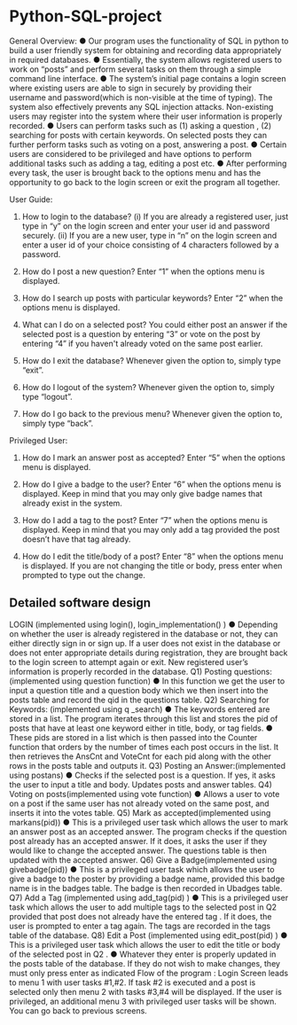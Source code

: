 # Python-SQL-project
General Overview:
● Our program uses the functionality of SQL in python to build a user friendly system for obtaining and recording data
appropriately in required databases.
● Essentially, the system allows registered users to work on “posts” and perform several tasks on them through a
simple command line interface.
● The system’s initial page contains a login screen where existing users are able to sign in securely by providing their
username and password(which is non-visible at the time of typing). The system also effectively prevents any SQL
injection attacks. Non-existing users may register into the system where their user information is properly recorded.
● Users can perform tasks such as (1) asking a question , (2) searching for posts with certain keywords. On selected
posts they can further perform tasks such as voting on a post, answering a post.
● Certain users are considered to be privileged and have options to perform additional tasks such as adding a tag,
editing a post etc.
● After performing every task, the user is brought back to the options menu and has the opportunity to go back to the
login screen or exit the program all together.

User Guide:
1. How to login to the database?
(i) If you are already a registered user, just type in “y” on the login screen and enter your user id and password securely.
(ii) If you are a new user, type in “n” on the login screen and enter a user id of your choice consisting of 4 characters followed by a password.

2. How do I post a new question?
Enter “1” when the options menu is displayed.

3. How do I search up posts with particular keywords?
Enter “2” when the options menu is displayed.

4. What can I do on a selected post?
You could either post an answer if the selected post is a question by entering “3” or vote on the post by entering “4” if you haven't already voted on the
same post earlier.

5. How do I exit the database?
Whenever given the option to, simply type “exit”.

6. How do I logout of the system?
Whenever given the option to, simply type “logout”.

7. How do I go back to the previous menu?
Whenever given the option to, simply type “back”.

Privileged User:
1. How do I mark an answer post as accepted?
Enter “5” when the options menu is displayed.

2. How do I give a badge to the user?
Enter “6” when the options menu is displayed. Keep in mind that you may only give badge names that already exist in the system.

3. How do I add a tag to the post? 
Enter “7” when the options menu is displayed. Keep in mind that you may only add a tag provided the post doesn’t have that tag already.

4. How do I edit the title/body of a post?
Enter “8” when the options menu is displayed. If you are not changing the title or body, press enter when prompted to type out the change.

## Detailed software design
LOGIN (implemented using login(), login_implementation() )
● Depending on whether the user is already registered in the database or not, they can either directly
sign in or sign up. If a user does not exist in the database or does not enter appropriate details
during registration, they are brought back to the login screen to attempt again or exit. New
registered user’s information is properly recorded in the database.
Q1) Posting questions: (implemented using question function)
● In this function we get the user to input a question title and a question body which we then insert
into the posts table and record the qid in the questions table.
Q2) Searching for Keywords: (implemented using q _search)
● The keywords entered are stored in a list. The program iterates through this list and stores the pid
of posts that have at least one keyword either in title, body, or tag fields.
● These pids are stored in a list which is then passed into the Counter function that orders by the
number of times each post occurs in the list. It then retrieves the AnsCnt and VoteCnt for each pid
along with the other rows in the posts table and outputs it.
Q3) Posting an Answer:(implemented using postans)
● Checks if the selected post is a question. If yes, it asks the user to input a title and body. Updates
posts and answer tables.
Q4) Voting on posts(implemented using vote function)
● Allows a user to vote on a post if the same user has not already voted on the same post, and
inserts it into the votes table.
Q5) Mark as accepted(implemented using markans(pid))
● This is a privileged user task which allows the user to mark an answer post as an accepted answer.
The program checks if the question post already has an accepted answer. If it does, it asks the
user if they would like to change the accepted answer. The questions table is then updated with
the accepted answer.
Q6) Give a Badge(implemented using givebadge(pid))
● This is a privileged user task which allows the user to give a badge to the poster by providing a
badge name, provided this badge name is in the badges table. The badge is then recorded in
Ubadges table.
Q7) Add a Tag (implemented using add_tag(pid) )
● This is a privileged user task which allows the user to add multiple tags to the selected post in Q2
provided that post does not already have the entered tag . If it does, the user is prompted to enter a
tag again. The tags are recorded in the tags table of the database.
Q8) Edit a Post (implemented using edit_post(pid) )
● This is a privileged user task which allows the user to edit the title or body of the selected post in
Q2 .
● Whatever they enter is properly updated in the posts table of the database. If they do not wish to
make changes, they must only press enter as indicated
Flow of the program : Login Screen leads to menu 1 with user tasks #1,#2. If task #2 is executed and a
post is selected only then menu 2 with tasks #3,#4 will be displayed. If the user is privileged, an
additional menu 3 with privileged user tasks will be shown. You can go back to previous screens.
